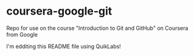 # coursera-google-git
Repo for use on the course "Introduction to Git and GitHub" on Coursera from Google

I'm edditing this README file using QuikLabs!
